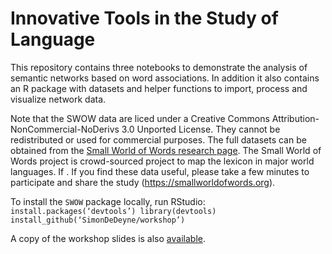 # Innovative Tools in the Study of Language

This repository contains three notebooks to demonstrate the analysis of semantic networks based on word associations. In addition it also contains an R package with datasets and helper functions to import, process and visualize network data.

Note that the SWOW data are liced under a Creative Commons Attribution-NonCommercial-NoDerivs 3.0 Unported License. They cannot be redistributed or used for commercial purposes. The full datasets can be obtained from the [Small World of Words research page](https://smallworldofwords.org/en/project/research).
The Small World of Words project is crowd-sourced project to map the lexicon in major world languages. If . If you find these data useful, please take a few minutes to participate and share the study (https://smallworldofwords.org).



To install the `SWOW` package locally, run RStudio:
`
install.packages(‘devtools’)
library(devtools)
install_github(‘SimonDeDeyne/workshop’)
`

A copy of the workshop slides is also [available](./presentation/InnovativeLanguageToolsDeDeyne2021.pdf).